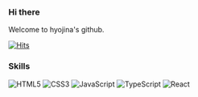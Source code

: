 ### Hi there
Welcome to hyojina's github.

[![Hits](https://hits.seeyoufarm.com/api/count/incr/badge.svg?url=https%3A%2F%2Fgithub.com%2Fhyojina&count_bg=%236FA049&title_bg=%23555555&icon=&icon_color=%23E7E7E7&title=hits&edge_flat=false)](https://hits.seeyoufarm.com)

### Skills

![HTML5](https://img.shields.io/badge/HTML5-E34F26.svg?&&logo=HTML5&logoColor=white)
![CSS3](https://img.shields.io/badge/CSS-1572B6.svg?&logo=CSS3&logoColor=white)
![JavaScript](https://img.shields.io/badge/JavaScript-F7DF1E.svg?&logo=JavaScript&logoColor=black)
![TypeScript](https://img.shields.io/badge/TypeScript-3178C6.svg?&logo=TypeScript&logoColor=white)
![React](https://img.shields.io/badge/React-61DAFB.svg?&logo=React&logoColor=303030)
